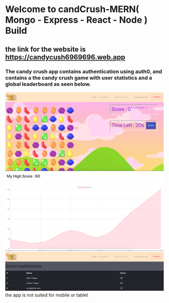 #  Welcome to candCrush-MERN( Mongo - Express - React - Node ) Build
## the link for the website is https://candycush6969696.web.app
### The candy crush app contains authentication using auth0, and contains a the candy crush game with user statistics and a global leaderboard as seen below.
![](/s3.png)
![](/s2.png)
![](/s1.png)
 the app is not suited for mobile or tablet
